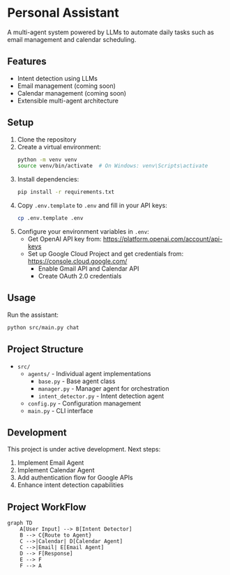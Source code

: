 # Personal Assistant

A multi-agent system powered by LLMs to automate daily tasks such as email management and calendar scheduling.

## Features

- Intent detection using LLMs
- Email management (coming soon)
- Calendar management (coming soon)
- Extensible multi-agent architecture

## Setup

1. Clone the repository
2. Create a virtual environment:
   ```bash
   python -m venv venv
   source venv/bin/activate  # On Windows: venv\Scripts\activate
   ```
3. Install dependencies:
   ```bash
   pip install -r requirements.txt
   ```
4. Copy `.env.template` to `.env` and fill in your API keys:
   ```bash
   cp .env.template .env
   ```
5. Configure your environment variables in `.env`:
   - Get OpenAI API key from: https://platform.openai.com/account/api-keys
   - Set up Google Cloud Project and get credentials from: https://console.cloud.google.com/
     - Enable Gmail API and Calendar API
     - Create OAuth 2.0 credentials

## Usage

Run the assistant:
```bash
python src/main.py chat
```

## Project Structure

- `src/`
  - `agents/` - Individual agent implementations
    - `base.py` - Base agent class
    - `manager.py` - Manager agent for orchestration
    - `intent_detector.py` - Intent detection agent
  - `config.py` - Configuration management
  - `main.py` - CLI interface

## Development

This project is under active development. Next steps:
1. Implement Email Agent
2. Implement Calendar Agent
3. Add authentication flow for Google APIs
4. Enhance intent detection capabilities

## Project WorkFlow
```mermaid
graph TD
    A[User Input] --> B[Intent Detector]
    B --> C{Route to Agent}
    C -->|Calendar| D[Calendar Agent]
    C -->|Email| E[Email Agent]
    D --> F[Response]
    E --> F
    F --> A
```
